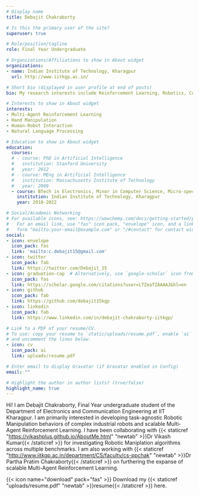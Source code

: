 ```yaml
---
# Display name
title: Debajit Chakraborty

# Is this the primary user of the site?
superuser: true

# Role/position/tagline
role: Final Year Undergraduate

# Organizations/Affiliations to show in About widget
organizations:
- name: Indian Institute of Technology, Kharagpur
  url: http://www.iitkgp.ac.in/

# Short bio (displayed in user profile at end of posts)
bio: My research interests include Reinforcement Learning, Robotics, Consulting.

# Interests to show in About widget
interests:
- Multi-Agent Reinforcement Learning
- Hand Manipulation
- Human-Robot Interaction
- Natural Language Processing

# Education to show in About widget
education:
  courses:
  # - course: PhD in Artificial Intelligence
  #   institution: Stanford University
  #   year: 2012
  # - course: MEng in Artificial Intelligence
  #   institution: Massachusetts Institute of Technology
  #   year: 2009
  - course: BTech in Electronics, Minor in Computer Science, Micro-specialization in AI
    institution: Indian Institute of Technology, Kharagpur
    year: 2018-2022

# Social/Academic Networking
# For available icons, see: https://wowchemy.com/docs/getting-started/page-builder/#icons
#   For an email link, use "fas" icon pack, "envelope" icon, and a link in the
#   form "mailto:your-email@example.com" or "/#contact" for contact widget.
social:
- icon: envelope
  icon_pack: fas
  link: 'mailto:c.debajit15@gmail.com'
- icon: twitter
  icon_pack: fab
  link: https://twitter.com/Debajit_15
- icon: graduation-cap  # Alternatively, use `google-scholar` icon from `ai` icon pack
  icon_pack: fas
  link: https://scholar.google.com/citations?user=LTZeaTIAAAAJ&hl=en
- icon: github
  icon_pack: fab
  link: https://github.com/debajit15kgp
- icon: linkedin
  icon_pack: fab
  link: https://www.linkedin.com/in/debajit-chakraborty-iitkgp/

# Link to a PDF of your resume/CV.
# To use: copy your resume to `static/uploads/resume.pdf`, enable `ai` icons in `params.toml`, 
# and uncomment the lines below.
- icon: cv
  icon_pack: ai
  link: uploads/resume.pdf

# Enter email to display Gravatar (if Gravatar enabled in Config)
email: ""

# Highlight the author in author lists? (true/false)
highlight_name: true
---
```


Hi! I am Debajit Chakraborty, Final Year undergraduate student of the Department of Electronics and Communication Engineering at IIT Kharagpur. I am primarily interested in developing task-agnostic Robotic Manipulation behaviors of complex industrial robots and scalable Multi-Agent Reinforcement Learning. I have been collaborating with  {{< staticref "https://vikashplus.github.io/AboutMe.html" "newtab" >}}Dr Vikash Kumar{{< /staticref >}} for investigating Robotic Maniplation algorithms across multiple benchmarks. I am also working with {{< staticref "http://www.iitkgp.ac.in/department/CS/faculty/cs-ppchak" "newtab" >}}Dr Partha Pratim Chakraborty{{< /staticref >}} on furthering the expanse of scalable Multi-Agent Reinforcement Learning.
 
{{< icon name="download" pack="fas" >}} Download my {{< staticref "uploads/resume.pdf" "newtab" >}}resume{{< /staticref >}} here.
